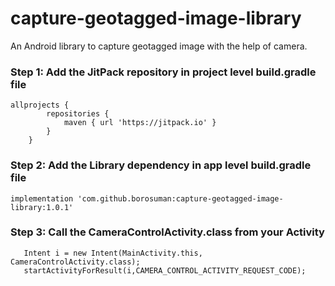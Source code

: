 # capture-geotagged-image-library
An Android library to capture geotagged image with the help of camera.

### Step 1: Add the JitPack repository in project level build.gradle file
```
allprojects {
		repositories {
			maven { url 'https://jitpack.io' }
		}
	}
```
### Step 2: Add the Library dependency in app level build.gradle file
```
implementation 'com.github.borosuman:capture-geotagged-image-library:1.0.1'
```
### Step 3: Call the CameraControlActivity.class from your Activity
```
   Intent i = new Intent(MainActivity.this, CameraControlActivity.class);
   startActivityForResult(i,CAMERA_CONTROL_ACTIVITY_REQUEST_CODE);
```
